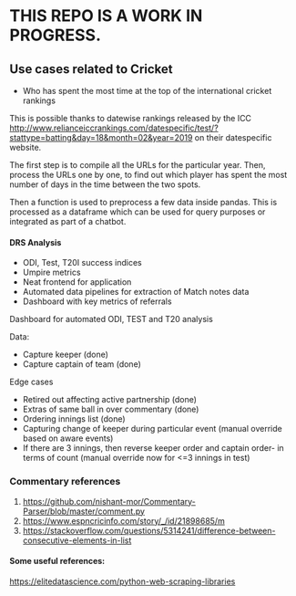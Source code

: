 # THIS REPO IS A WORK IN PROGRESS. 

## Use cases related to Cricket

- Who has spent the most time at the top of the international cricket rankings

This is possible thanks to datewise rankings released by the ICC http://www.relianceiccrankings.com/datespecific/test/?stattype=batting&day=18&month=02&year=2019 on their datespecific website. 

The first step is to compile all the URLs for the particular year. Then, process the URLs one by one, to find out which player has spent the most number of days in the time between the two spots.

Then a function is used to preprocess a few data inside pandas. This is processed as a dataframe which can be used for query purposes or integrated as part of a chatbot.

#### DRS Analysis

- ODI, Test, T20I success indices
- Umpire metrics
- Neat frontend for application
- Automated data pipelines for extraction of Match notes data
- Dashboard with key metrics of referrals

Dashboard for automated ODI, TEST and T20 analysis


Data:
- Capture keeper (done)
- Capture captain of team (done)


Edge cases

- Retired out affecting active partnership (done)
- Extras of same ball in over commentary (done)
- Ordering innings list (done)
- Capturing change of keeper during particular event  (manual override based on aware events)
- If there are 3 innings, then reverse keeper order and captain order- in terms of count (manual override now for <=3 innings in test)


### Commentary references

1. https://github.com/nishant-mor/Commentary-Parser/blob/master/comment.py
2. https://www.espncricinfo.com/story/_/id/21898685/m
3. https://stackoverflow.com/questions/5314241/difference-between-consecutive-elements-in-list


#### Some useful references:

https://elitedatascience.com/python-web-scraping-libraries 





